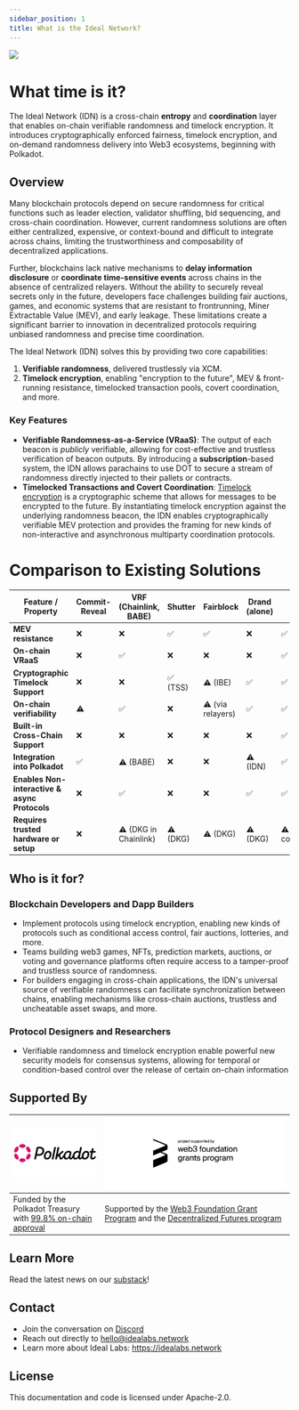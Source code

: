 ```yaml
---
sidebar_position: 1
title: What is the Ideal Network?
---
```


![](../../static/assets/idn_logo.png)

#  What time is it?

The Ideal Network (IDN) is a cross-chain **entropy** and **coordination** layer that enables on-chain verifiable randomness and timelock encryption. It introduces cryptographically enforced fairness, timelock encryption, and on-demand randomness delivery into Web3 ecosystems, beginning with Polkadot.

## Overview

Many blockchain protocols depend on secure randomness for critical functions such as leader election, validator shuffling, bid sequencing, and cross-chain coordination. However, current randomness solutions are often either centralized, expensive, or context-bound and difficult to integrate across chains, limiting the trustworthiness and composability of decentralized applications.

Further, blockchains lack native mechanisms to **delay information disclosure** or **coordinate time-sensitive events** across chains in the absence of centralized relayers. Without the ability to securely reveal secrets only in the future, developers face challenges building fair auctions, games, and economic systems that are resistant to frontrunning, Miner Extractable Value (MEV), and early leakage. These limitations create a significant barrier to innovation in decentralized protocols   requiring unbiased randomness and precise time coordination.

The Ideal Network (IDN) solves this by providing two core capabilities:

1. **Verifiable randomness**, delivered trustlessly via XCM.
2. **Timelock encryption**, enabling "encryption to the future", MEV & front-running resistance, timelocked transaction pools, covert coordination, and more.

### Key Features

- **Verifiable Randomness-as-a-Service (VRaaS)**: The output of each beacon is *publicly* verifiable, allowing for cost-effective and trustless verification of beacon outputs. By introducing a **subscription**-based system, the IDN allows parachains to use DOT to secure a stream of randomness directly injected to their pallets or contracts. 
- **Timelocked Transactions and Covert Coordination**: [Timelock encryption](../concepts/timelock_encryption.md) is a cryptographic scheme that allows for messages to be encrypted to the future. By instantiating timelock encryption against the underlying randomness beacon, the IDN enables cryptographically verifiable MEV protection and provides the framing for new kinds of non-interactive and asynchronous multiparty coordination protocols.

# Comparison to Existing Solutions

| Feature / Property                            | Commit-Reveal | VRF (Chainlink, BABE) | Shutter | Fairblock        | Drand (alone) | IDN               |
| --------------------------------------------- | ------------- | --------------------- | ------- | ---------------- | ------------- | ----------------- |
| **MEV resistance**                            | ❌             | ❌                     | ✅       | ✅                | ❌             | ✅                 |
| **On-chain VRaaS**                            | ❌             | ✅                     | ❌       | ❌                | ❌             | ✅                 |
| **Cryptographic Timelock Support**            | ❌             | ❌                     | ✅ (TSS) | ⚠️ (IBE)          | ✅             | ✅                 |
| **On-chain verifiability**                    | ⚠️             | ✅                     | ❌       | ⚠️ (via relayers) | ✅             | ✅                 |
| **Built-in Cross-Chain Support**              | ❌             | ❌                     | ❌       | ❌                | ❌             | ✅                 |
| **Integration into Polkadot**                 | ✅             | ⚠️ (BABE)              | ❌       | ❌                | ⚠️ (IDN)       | ✅                 |
| **Enables Non-interactive & async Protocols** | ❌             | ✅                     | ❌       | ❌                | ✅             | ✅                 |
| **Requires trusted hardware or setup**        | ❌             | ⚠️ (DKG in Chainlink)  | ⚠️ (DKG) | ⚠️ (DKG)          | ⚠️ (DKG)       | ⚠️ (PoA consensus) |



## Who is it for?

### Blockchain Developers and Dapp Builders
- Implement protocols using timelock encryption, enabling new kinds of protocols such as conditional access control, fair auctions, lotteries, and more.
- Teams building web3 games, NFTs, prediction markets, auctions, or voting and governance platforms often require access to a tamper-proof and trustless source of randomness. 
- For builders engaging in cross-chain applications, the IDN's universal source of verifiable randomness can facilitate synchronization between chains, enabling mechanisms like cross-chain auctions, trustless and uncheatable asset swaps, and more.

### Protocol Designers and Researchers
- Verifiable randomness and timelock encryption enable powerful new security models for consensus systems, allowing for temporal or condition-based control over the release of certain on-chain information

## Supported By

| [![Polkadot Treasury Logo](../image.png)](https://polkadot.polkassembly.io/referenda/1383) | [![Web3 Foundation Grant](https://raw.githubusercontent.com/ideal-lab5/etf/main/resources/web3%20foundation_grants_badge_black.png)](https://github.com/ideal-lab5/Grants-Program/blob/master/applications/cryptex.md) |
|---|---|
| Funded by the Polkadot Treasury with [99.8% on-chain approval](https://polkadot.polkassembly.io/referenda/1383) | Supported by the [Web3 Foundation Grant Program](https://github.com/ideal-lab5/Grants-Program/blob/master/applications/cryptex.md) and the [Decentralized Futures program](https://futures.web3.foundation/) |

## Learn More

Read the latest news on our [substack](https://ideallabs.substack.com/)! 

## Contact

- Join the conversation on [Discord](https://discord.gg/4fMDbyRw7R)
- Reach out directly to hello@idealabs.network
- Learn more about Ideal Labs: https://idealabs.network

## License
This documentation and code is licensed under Apache-2.0.
